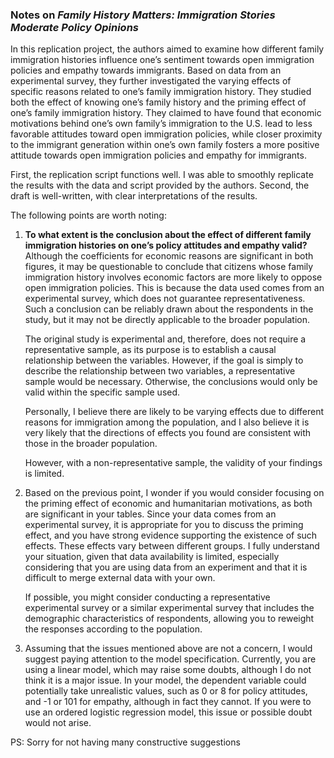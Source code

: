 ### Notes on _Family History Matters: Immigration Stories Moderate Policy Opinions_

In this replication project, 
the authors aimed to examine how different family immigration histories influence one’s sentiment towards open immigration policies and empathy towards immigrants. 
Based on data from an experimental survey, they further investigated the varying effects of specific reasons related to one’s family immigration history. 
They studied both the effect of knowing one’s family history and the priming effect of one’s family immigration history. 
They claimed to have found that economic motivations behind one’s own family’s immigration to the U.S. lead to less favorable attitudes toward open immigration policies, 
while closer proximity to the immigrant generation within one’s own family fosters a more positive attitude towards open immigration policies and empathy for immigrants.

First, the replication script functions well. 
I was able to smoothly replicate the results with the data and script provided by the authors. 
Second, the draft is well-written, with clear interpretations of the results.

The following points are worth noting:

1. **To what extent is the conclusion about the effect of different family immigration histories on one’s policy attitudes and empathy valid?**
   Although the coefficients for economic reasons are significant in both figures,
   it may be questionable to conclude that citizens whose family immigration history involves economic factors are more likely to oppose open immigration policies.
   This is because the data used comes from an experimental survey, which does not guarantee representativeness.
   Such a conclusion can be reliably drawn about the respondents in the study, but it may not be directly applicable to the broader population.

   The original study is experimental and, therefore, does not require a representative sample,
   as its purpose is to establish a causal relationship between the variables.
   However, if the goal is simply to describe the relationship between two variables,
   a representative sample would be necessary. Otherwise, the conclusions would only be valid within the specific sample used.

   Personally, I believe there are likely to be varying effects due to different reasons for immigration among the population,
   and I also believe it is very likely that the directions of effects you found are consistent with those in the broader population.

   However, with a non-representative sample, the validity of your findings is limited.

2. Based on the previous point, I wonder if you would consider focusing on the priming effect of economic and humanitarian motivations,
   as both are significant in your tables.
   Since your data comes from an experimental survey, it is appropriate for you to discuss the priming effect,
   and you have strong evidence supporting the existence of such effects. These effects vary between different groups.
   I fully understand your situation, given that data availability is limited,
   especially considering that you are using data from an experiment and that it is difficult to merge external data with your own.

   If possible, you might consider conducting a representative experimental survey or a similar experimental survey that includes the demographic characteristics of
   respondents, allowing you to reweight the responses according to the population.

3. Assuming that the issues mentioned above are not a concern, I would suggest paying attention to the model specification.
   Currently, you are using a linear model, which may raise some doubts, although I do not think it is a major issue.
   In your model, the dependent variable could potentially take unrealistic values, such as 0 or 8 for policy attitudes, and -1 or 101 for empathy,
   although in fact they cannot.
   If you were to use an ordered logistic regression model, this issue or possible doubt would not arise.

PS: Sorry for not having many constructive suggestions
